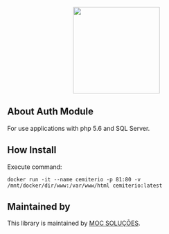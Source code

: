 <p align="center">
    <img src="https://mocsolucoes.com.br/logo" width="200" align="center" />
</p>

## About Auth Module

For use applications with php 5.6 and SQL Server.

## How Install

Execute command:

`docker run -it --name cemiterio -p 81:80 -v /mnt/docker/dir/www:/var/www/html cemiterio:latest`

## Maintained by

This library is maintained by [MOC SOLUÇÕES](http://mocsolucoes.com.br).
